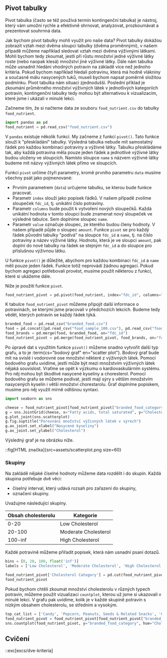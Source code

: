 ## Pivot tabulky

Pivot tabulka (často se též používá termín kontingenční tabulka) je nástroj, který vám umožní rychle a efektivně shrnovat, analyzovat, prozkoumávat a prezentovat souhrnná data.

Jak bychom pivot tabulky mohli využít pro naše data? Pivot tabulky dokážou zobrazit vztah mezi dvěma sloupci tabulky (dvěma proměnnými), v našem případě můžeme například sledovat vztah mezi dvěma výživnými látkami. Mohli bychom tedy zkoumat, jestli při růstu množství jedné výživné látky roste (nebo naopak klesá) množství jiné výživné látky. Dále nám tabulka může usnadnit hledání vhodných potravin na základě více než jednoho kritéria. Pokud bychom například hledali potravinu, která má hodně vlákniny a současně málu nasycených tuků, museli bychom napsat poměrně složitou podmínku. Pivot tabulka nám situaci zjednodušší. Poslední příklad je zkoumání průměrného množství výživných látek v jednotlivých kategoriích potravin, kontingenční tabulky tedy mohou být alternativou k vizualizacím, které jsme i ukázali v minulé lekci.

Začneme tím, že si načteme data ze souboru `food_nutrient.csv` do tabulky `food_nutrient`.

```py
import pandas as pd
food_nutrient = pd.read_csv("food_nutrient.csv")
```

V `pandas` existuje několik funkcí. My začneme z funkcí `pivot()`. Tato funkce slouží k "přeskládání" tabulky. Výsledná tabulka nebude mít samostatný řádek pro každou kombinaci potraviny a výživné látky. Tabulku přeskládáme tak, aby každá potravina měla pouze jeden řádek a jednotlivé výživné látky budou uloženy ve sloupcích. Namísto sloupce `name` s názvem výživné látky budeme mít názvy výživných látek přímo ve sloupcích. 

Funkci `pivot` určíme čtyři parametry, kromě prvního parametru `data` musíme všechny psát jako pojmenované:

- Prvním parametrem (`data`) určujeme tabulku, se kterou bude funkce pracovat.
- Parametr `index` slouží jako popisek řádků. V našem případě zvolíme sloupeček `fdc_id`, tj. unikátní číslo potraviny.
- Parametr `columns` bude použit k vytvoření nových sloupečků. Každá unikátní hodnota v tomto sloupci bude znamenat nový sloupeček ve výsledné tabulce. Sem doplníme sloupec `name`.
- Parametr `value` označuje sloupec, ze kterého budou členy hodnoty. V našem případě půjde o sloupec `amount`. Funkce `pivot` se pro každý řádek původní tabulky "podívá" na sloupce `fdc_id` a `name`, tj. na číslo potraviny a název výživné látky. Hodnotu, která je ve sloupci `amount`, pak doplní do nové tabulky na řádek se stejným `fdc_id` a do sloupce pro příslušnou výživnou látku.

U funkce `pivot()` je důležité, abychom pro každou kombinaci `fdc_id` a `name` měli pouze jeden řádek. Funkce totiž neprovádí žádnou agregaci. Pokud bychom agregaci potřebovali provést, musíme použít některou z funkcí, které si ukážeme dále.

Níže je použití funkce `pivot`.

```py
food_nutrient_pivot = pd.pivot(food_nutrient, index="fdc_id", columns="name", values="amount")
```

K tabulce `food_nutrient_pivot` můžeme připojit další informace o potravinách, se kterými jsme pracovali v předchozích lekcích. Budeme tedy vědět, kterých potravin se každý řádek týká.

```py
branded_food = pd.read_csv("branded_food.csv")
food = pd.concat([pd.read_csv("food_sample_100.csv"), pd.read_csv("food_other.csv")], ignore_index=True)
food_brands = pd.merge(food, branded_food, on="fdc_id")
food_nutrient_pivot = pd.merge(food_nutrient_pivot, food_brands, on="fdc_id")
```

Po úpravě dat s využitím funkce `pivot()` můžeme snadno vytvořit další typ grafu, a to je :term{cs="bodový graf" en="scatter plot"}. Bodový graf bude mít na svislé i vodorovné ose množství některé z výživných látek. Pomocí bodového grafu uvidíme, jestli může být mezi množstvím výživných látek nějaká souvislost. Vraťme se opět k výzkumu o kardiovaskulárním systému. Pro něj mohou být škodlivé nasycené kyseliny a choresterol. Pomocí bodového grafu se můžeme podívat, jestli mají sýry s větším množstvím nasycených kyselin i větší množství chorestarolu. Graf doplníme popiskem, musíme pro něj využít mírně odlišnou syntaxi.

```py
import seaborn as sns

cheese = food_nutrient_pivot[food_nutrient_pivot["branded_food_category"] == "Cheese"]
g = sns.JointGrid(cheese, x="Fatty acids, total saturated", y="Cholesterol")
g.plot_joint(sns.scatterplot)
g.fig.suptitle("Porovnání množství výživných látek v sýrech")
g.ax_joint.set_xlabel("Nasycené kyseliny")
g.ax_joint.set_ylabel("Cholesterol")
```

Výsledný graf je na obrázku níže.

::fig[HTML značka]{src=assets/scatterplot.png size=60}


### Skupiny

Na zakládě nějaké číselné hodnoty můžeme data rozdělit i do skupin. Každá skupina potřebuje dvě věci:

- číselný interval, který udává rozsah pro zařazení do skupiny,
- označení skupiny.

Uvažujme následující skupiny.

| Obsah cholesterolu     | Kategorie           |
|------------------------|---------------------|
| 0-20                   | Low Cholesterol     |
| 20-100                 | Moderate Cholesterol|
| 100-inf                | High Cholesterol    |

Každé potravině můžeme přiřadit popisek, která nám usnadní psaní dotazů.

```py
bins = [0, 20, 100, float('inf')]
labels = ['Low Cholesterol', 'Moderate Cholesterol', 'High Cholesterol']

food_nutrient_pivot['Cholesterol Category'] = pd.cut(food_nutrient_pivot['Cholesterol'], bins=bins, labels=labels)
food_nutrient_pivot
```

Pokud bychom chtěli zkoumat množství cholesterolu v různých typech potravin, můžeme použít vizualizaci `countplot`, kterou už jsme si ukazovali v minulé lekci. V grafu pak uvidíme, kolik je v každé skupině potravin s nízkým obsahem cholesterolu, se středním a vysokým.

```py
top_cat_list = ['Candy', 'Popcorn, Peanuts, Seeds & Related Snacks', 'Cheese', 'Ice Cream & Frozen Yogurt', 'Chips, Pretzels & Snacks', 'Cookies & Biscuits', 'Pickles, Olives, Peppers & Relishes', 'Breads & Buns', 'Fruit & Vegetable Juice, Nectars & Fruit Drinks', 'Snack, Energy & Granola Bars', 'Chocolate', 'Other Snacks']
food_nutrient_pivot = food_nutrient_pivot[food_nutrient_pivot["branded_food_category"].isin(top_cat_list)]
sns.countplot(food_nutrient_pivot, y="branded_food_category", hue="Cholesterol Category")
```

## Cvičení

::exc[excs/dve-kriteria]
